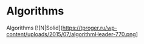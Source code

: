 # Algorithms
Algorithms
[![N|Solid](https://tproger.ru/wp-content/uploads/2015/07/algorithmHeader-770.png]



